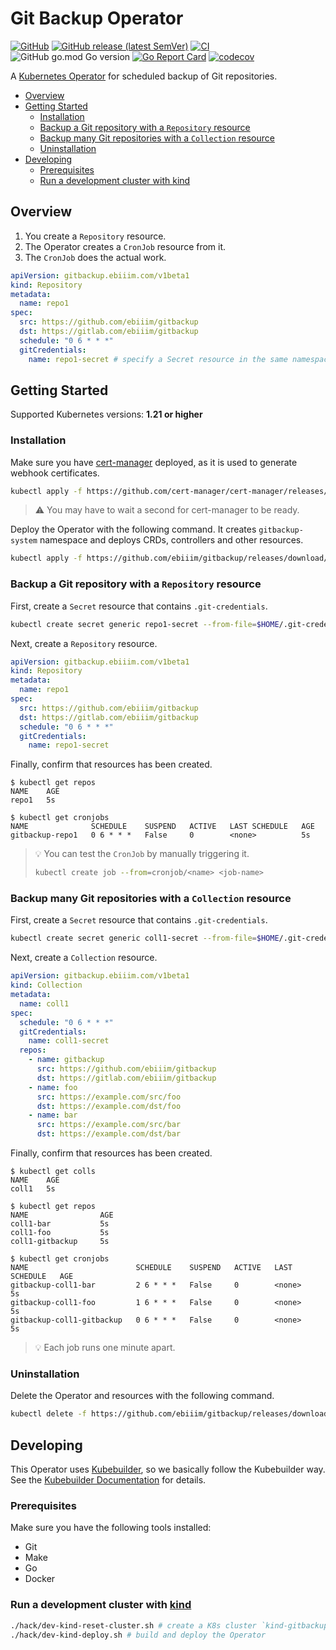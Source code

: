 # Git Backup Operator

[![GitHub](https://img.shields.io/github/license/ebiiim/gitbackup)](https://github.com/ebiiim/gitbackup/blob/main/LICENSE)
[![GitHub release (latest SemVer)](https://img.shields.io/github/v/release/ebiiim/gitbackup)](https://github.com/ebiiim/gitbackup/releases/latest)
[![CI](https://github.com/ebiiim/gitbackup/actions/workflows/ci.yaml/badge.svg)](https://github.com/ebiiim/gitbackup/actions/workflows/ci.yaml)
![GitHub go.mod Go version](https://img.shields.io/github/go-mod/go-version/ebiiim/gitbackup)
[![Go Report Card](https://goreportcard.com/badge/github.com/ebiiim/gitbackup)](https://goreportcard.com/report/github.com/ebiiim/gitbackup)
[![codecov](https://codecov.io/gh/ebiiim/gitbackup/branch/main/graph/badge.svg)](https://codecov.io/gh/ebiiim/gitbackup)

A [Kubernetes Operator](https://kubernetes.io/docs/concepts/extend-kubernetes/operator/) for scheduled backup of Git repositories.

<!-- START doctoc generated TOC please keep comment here to allow auto update -->
<!-- DON'T EDIT THIS SECTION, INSTEAD RE-RUN doctoc TO UPDATE -->

- [Overview](#overview)
- [Getting Started](#getting-started)
  - [Installation](#installation)
  - [Backup a Git repository with a `Repository` resource](#backup-a-git-repository-with-a-repository-resource)
  - [Backup many Git repositories with a `Collection` resource](#backup-many-git-repositories-with-a-collection-resource)
  - [Uninstallation](#uninstallation)
- [Developing](#developing)
  - [Prerequisites](#prerequisites)
  - [Run a development cluster with kind](#run-a-development-cluster-with-kind)

<!-- END doctoc generated TOC please keep comment here to allow auto update -->

## Overview

1. You create a `Repository` resource.
2. The Operator creates a `CronJob` resource from it.
3. The `CronJob` does the actual work.

```yaml
apiVersion: gitbackup.ebiiim.com/v1beta1
kind: Repository
metadata:
  name: repo1
spec:
  src: https://github.com/ebiiim/gitbackup
  dst: https://gitlab.com/ebiiim/gitbackup
  schedule: "0 6 * * *"
  gitCredentials:
    name: repo1-secret # specify a Secret resource in the same namespace
```

## Getting Started

Supported Kubernetes versions: __1.21 or higher__

### Installation

Make sure you have [cert-manager](https://cert-manager.io/) deployed, as it is used to generate webhook certificates.

```sh
kubectl apply -f https://github.com/cert-manager/cert-manager/releases/download/v1.10.0/cert-manager.yaml
```

> ⚠️ You may have to wait a second for cert-manager to be ready.

Deploy the Operator with the following command. It creates `gitbackup-system` namespace and deploys CRDs, controllers and other resources.

```sh
kubectl apply -f https://github.com/ebiiim/gitbackup/releases/download/v0.2.0/gitbackup.yaml
```

### Backup a Git repository with a `Repository` resource

First, create a `Secret` resource that contains `.git-credentials`.
	
```sh
kubectl create secret generic repo1-secret --from-file=$HOME/.git-credentials
```

Next, create a `Repository` resource.

```yaml
apiVersion: gitbackup.ebiiim.com/v1beta1
kind: Repository
metadata:
  name: repo1
spec:
  src: https://github.com/ebiiim/gitbackup
  dst: https://gitlab.com/ebiiim/gitbackup
  schedule: "0 6 * * *"
  gitCredentials:
    name: repo1-secret
```

Finally, confirm that resources has been created.

```
$ kubectl get repos
NAME    AGE
repo1   5s

$ kubectl get cronjobs
NAME              SCHEDULE    SUSPEND   ACTIVE   LAST SCHEDULE   AGE
gitbackup-repo1   0 6 * * *   False     0        <none>          5s
```

> 💡 You can test the `CronJob` by manually triggering it.
> 
> ```sh
> kubectl create job --from=cronjob/<name> <job-name>
> ```

### Backup many Git repositories with a `Collection` resource

First, create a `Secret` resource that contains `.git-credentials`.
	
```sh
kubectl create secret generic coll1-secret --from-file=$HOME/.git-credentials
```

Next, create a `Collection` resource.

```yaml
apiVersion: gitbackup.ebiiim.com/v1beta1
kind: Collection
metadata:
  name: coll1
spec:
  schedule: "0 6 * * *"
  gitCredentials:
    name: coll1-secret
  repos:
    - name: gitbackup
      src: https://github.com/ebiiim/gitbackup
      dst: https://gitlab.com/ebiiim/gitbackup
    - name: foo
      src: https://example.com/src/foo
      dst: https://example.com/dst/foo
    - name: bar
      src: https://example.com/src/bar
      dst: https://example.com/dst/bar
```

Finally, confirm that resources has been created.

```
$ kubectl get colls
NAME    AGE
coll1   5s

$ kubectl get repos
NAME                AGE
coll1-bar           5s
coll1-foo           5s
coll1-gitbackup     5s

$ kubectl get cronjobs
NAME                        SCHEDULE    SUSPEND   ACTIVE   LAST SCHEDULE   AGE
gitbackup-coll1-bar         2 6 * * *   False     0        <none>          5s
gitbackup-coll1-foo         1 6 * * *   False     0        <none>          5s
gitbackup-coll1-gitbackup   0 6 * * *   False     0        <none>          5s
```

> 💡 Each job runs one minute apart.

### Uninstallation

Delete the Operator and resources with the following command.

```sh
kubectl delete -f https://github.com/ebiiim/gitbackup/releases/download/v0.2.0/gitbackup.yaml
```

## Developing

This Operator uses [Kubebuilder](https://github.com/kubernetes-sigs/kubebuilder), so we basically follow the Kubebuilder way. See the [Kubebuilder Documentation](https://book.kubebuilder.io/introduction.html) for details.

### Prerequisites

Make sure you have the following tools installed:

- Git
- Make
- Go
- Docker

### Run a development cluster with [kind](https://kind.sigs.k8s.io/)

```sh
./hack/dev-kind-reset-cluster.sh # create a K8s cluster `kind-gitbackup`
./hack/dev-kind-deploy.sh # build and deploy the Operator
```
